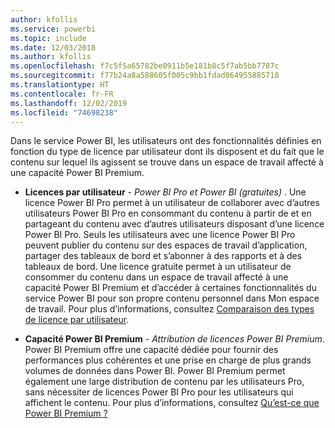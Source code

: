 ```yaml
---
author: kfollis
ms.service: powerbi
ms.topic: include
ms.date: 12/03/2018
ms.author: kfollis
ms.openlocfilehash: f7c5f5a65782be0911b5e181b8c5f7ab5bb7787c
ms.sourcegitcommit: f77b24a8a588605f005c9bb1fdad864955885718
ms.translationtype: HT
ms.contentlocale: fr-FR
ms.lasthandoff: 12/02/2019
ms.locfileid: "74698238"
---
```

Dans le service Power BI, les utilisateurs ont des fonctionnalités définies en fonction du type de licence par utilisateur dont ils disposent et du fait que le contenu sur lequel ils agissent se trouve dans un espace de travail affecté à une capacité Power BI Premium.


* **Licences par utilisateur** - *Power BI Pro et Power BI (gratuites)* . Une licence Power BI Pro permet à un utilisateur de collaborer avec d’autres utilisateurs Power BI Pro en consommant du contenu à partir de et en partageant du contenu avec d’autres utilisateurs disposant d’une licence Power BI Pro. Seuls les utilisateurs avec une licence Power BI Pro peuvent publier du contenu sur des espaces de travail d’application, partager des tableaux de bord et s’abonner à des rapports et à des tableaux de bord. Une licence gratuite permet à un utilisateur de consommer du contenu dans un espace de travail affecté à une capacité Power BI Premium et d’accéder à certaines fonctionnalités du service Power BI pour son propre contenu personnel dans Mon espace de travail. Pour plus d’informations, consultez [Comparaison des types de licence par utilisateur](../service-features-license-type.md#per-user-license-type-comparison).


* **Capacité Power BI Premium** - *Attribution de licences Power BI Premium*. Power BI Premium offre une capacité dédiée pour fournir des performances plus cohérentes et une prise en charge de plus grands volumes de données dans Power BI. Power BI Premium permet également une large distribution de contenu par les utilisateurs Pro, sans nécessiter de licences Power BI Pro pour les utilisateurs qui affichent le contenu. Pour plus d’informations, consultez [Qu’est-ce que Power BI Premium ?](../service-premium-what-is.md)
